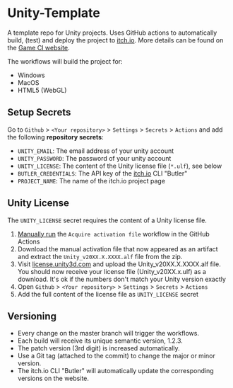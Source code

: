 # Unity-Template
A template repo for Unity projects. 
Uses GitHub actions to automatically build, (test) and deploy the project to [itch.io](https://itch.io/).
More details can be found on the [Game CI website](https://game.ci/docs/github/getting-started).

The workflows will build the project for:
* Windows
* MacOS
* HTML5 (WebGL)

## Setup Secrets
Go to `Github` > `<Your repository>` > `Settings` > `Secrets` > `Actions` and add the following **repository secrets**:
  * `UNITY_EMAIL`: The email address of your unity account 
  * `UNITY_PASSWORD`: The password of your unity account
  * `UNITY_LICENSE`: The content of the Unity license file (`*.ulf`), see below 
  * `BUTLER_CREDENTIALS`: The API key of the [itch.io](https://itch.io/) CLI "Butler"
  * `PROJECT_NAME`: The name of the itch.io project page 

## Unity License
The `UNITY_LICENSE` secret requires the content of a Unity license file.
1. [Manually run](https://docs.github.com/en/actions/managing-workflow-runs/manually-running-a-workflow) the `Acquire activation file` workflow in the GitHub Actions
1. Download the manual activation file that now appeared as an artifact and extract the `Unity_v20XX.X.XXXX.alf` file from the zip.
1. Visit [license.unity3d.com](https://license.unity3d.com/manual) and upload the Unity_v20XX.X.XXXX.alf file. You should now receive your license file (Unity_v20XX.x.ulf) as a download. It's ok if the numbers don't match your Unity version exactly
1. Open `Github` > `<Your repository>` > `Settings` > `Secrets` > `Actions` 
1. Add the full content of the license file as `UNITY_LICENSE` secret

## Versioning
* Every change on the master branch will trigger the workflows. 
* Each build will receive its unique semantic version, 1.2.3.
* The patch version (3rd digit) is increased automatically.
* Use a Git tag (attached to the commit) to change the major or minor version.
* The itch.io CLI "Butler" will automatically update the corresponding versions on the website.
